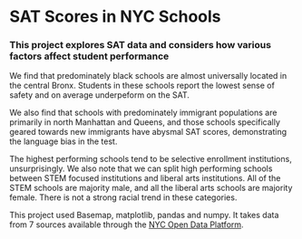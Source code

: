 # SAT Scores in NYC Schools

### This project explores SAT data and considers how various factors affect student performance

We find that predominately black schools are almost universally located in the central Bronx. Students in these schools
report the lowest sense of safety and on average underpeform on the SAT.

We also find that schools with predominately immigrant populations are primarily in north Manhattan and Queens, and
those schools specifically geared towards new immigrants have abysmal SAT scores, demonstrating the language bias in
the test.

The highest performing schools tend to be selective enrollment institutions, unsurprisingly. We also note that we can split
high performing schools between STEM focused institutions and liberal arts institutions. All of the STEM schools are majority
male, and all the liberal arts schools are majority female. There is not a strong racial trend in these categories.

This project used Basemap, matplotlib, pandas and numpy. It takes data from 7 sources available through the [NYC Open Data Platform](https://opendata.cityofnewyork.us/).
